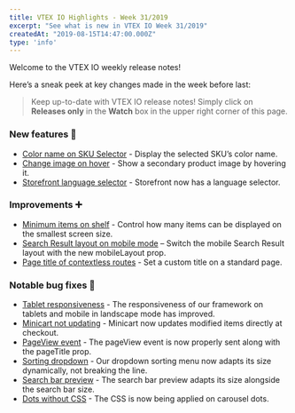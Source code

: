```yaml
---
title: VTEX IO Highlights - Week 31/2019
excerpt: "See what is new in VTEX IO Week 31/2019"
createdAt: "2019-08-15T14:47:00.000Z"
type: 'info'
---
```

Welcome to the VTEX IO weekly release notes!

Here’s a sneak peek at key changes made in the week before last:

> Keep up-to-date with VTEX IO release notes! Simply click on **Releases only** in the **Watch** box in the upper right corner of this page.

### New features :rocket:

- [Color name on SKU Selector](color-name-sku-selector.md) - Display the selected SKU’s color name.
- [Change image on hover](change-image-on-hover.md) - Show a secondary product image by hovering it.
- [Storefront language selector](storefront-language-selector.md) - Storefront now has a language selector.

### Improvements :heavy_plus_sign:

- [Minimum items on shelf](minimum-items-shelf.md) - Control how many items can be displayed on the smallest screen size.
- [Search Result layout on mobile mode](hide-layout-switcher-mobile.md) – Switch the mobile Search Result layout with the new mobileLayout prop.
- [Page title of contextless routes](custom-title-standard-page.md) - Set a custom title on a standard page.

### Notable bug fixes :bug:

- [Tablet responsiveness](https://github.com/vtex-apps/store-discussion/issues/56) - The responsiveness of our framework on tablets and mobile in landscape mode has improved.
- [Minicart not updating](https://github.com/vtex-apps/minicart/pull/171) - Minicart now updates modified items directly at checkout.
- [PageView event](https://github.com/vtex-apps/store/pull/312) - The pageView event is now properly sent along with the pageTitle prop.
- [Sorting dropdown](https://github.com/vtex-apps/search-result/pull/217) - Our dropdown sorting menu now adapts its size dynamically, not breaking the line.
- [Search bar preview](https://github.com/vtex-apps/store-components/pull/539) - The search bar preview adapts its size alongside the search bar size.
- [Dots without CSS](https://github.com/vtex-apps/carousel/pull/83) - The CSS is now being applied on carousel dots.
